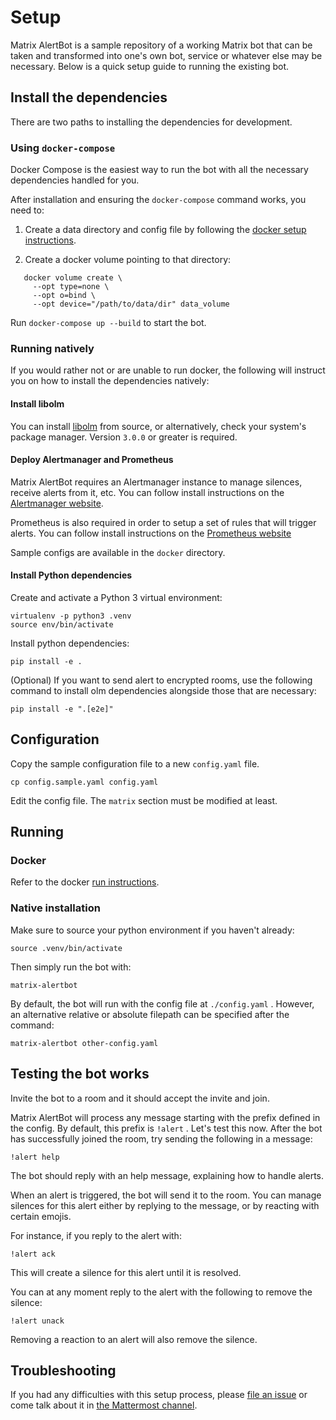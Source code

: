 # Setup

Matrix AlertBot is a sample repository of a working Matrix bot that can be taken
and transformed into one's own bot, service or whatever else may be necessary.
Below is a quick setup guide to running the existing bot.

## Install the dependencies

There are two paths to installing the dependencies for development.

### Using `docker-compose`

Docker Compose is the easiest way to run the bot with all the necessary dependencies handled for you.

After installation and ensuring the `docker-compose` command works, you need to:

1. Create a data directory and config file by following the
   [docker setup instructions](docker/README.md#setup).

2. Create a docker volume pointing to that directory:

   

```
   docker volume create \
     --opt type=none \
     --opt o=bind \
     --opt device="/path/to/data/dir" data_volume
   ```

Run `docker-compose up --build` to start the bot.

### Running natively

If you would rather not or are unable to run docker, the following will
instruct you on how to install the dependencies natively:

#### Install libolm

You can install [libolm](https://gitlab.matrix.org/matrix-org/olm) from source, 
or alternatively, check your system's package manager. Version `3.0.0` or
greater is required.

#### Deploy Alertmanager and Prometheus

Matrix AlertBot requires an Alertmanager instance to manage silences, receive alerts from it, etc. You can follow install instructions on the [Alertmanager website](https://prometheus.io/docs/alerting/latest/alertmanager).

Prometheus is also required in order to setup a set of rules that will trigger alerts. You can follow install instructions on the [Prometheus website](https://prometheus.io/docs/prometheus/latest/getting_started/)

Sample configs are available in the `docker` directory.

#### Install Python dependencies

Create and activate a Python 3 virtual environment:

```
virtualenv -p python3 .venv
source env/bin/activate
```

Install python dependencies:

```
pip install -e .
```

(Optional) If you want to send alert to encrypted rooms, use the following
command to install olm dependencies alongside those that are necessary:

```
pip install -e ".[e2e]"
```

## Configuration

Copy the sample configuration file to a new `config.yaml` file.

```
cp config.sample.yaml config.yaml
```

Edit the config file. The `matrix` section must be modified at least.

## Running

### Docker

Refer to the docker [run instructions](docker/README.md#running).

### Native installation

Make sure to source your python environment if you haven't already:

```
source .venv/bin/activate
```

Then simply run the bot with:

```
matrix-alertbot
```

By default, the bot will run with the config file at `./config.yaml` . However, an
alternative relative or absolute filepath can be specified after the command:

```
matrix-alertbot other-config.yaml
```

## Testing the bot works

Invite the bot to a room and it should accept the invite and join.

Matrix AlertBot will process any message starting with the prefix defined in the config. By default, this prefix is `!alert` . Let's test this now.
After the bot has successfully joined the room, try sending the following
in a message:

```
!alert help
```

The bot should reply with an help message, explaining how to handle alerts.

When an alert is triggered, the bot will send it to the room.
You can manage silences for this alert either by replying to the message, 
or by reacting with certain emojis.

For instance, if you reply to the alert with:

```
!alert ack
```

This will create a silence for this alert until it is resolved.

You can at any moment reply to the alert with the following to remove the 
silence:

```
!alert unack
```

Removing a reaction to an alert will also remove the silence.

## Troubleshooting

If you had any difficulties with this setup process, please [file an
issue](https://gitlab.domainepublic.net/Neutrinet/matrix-alertbot/-/issues) or come talk
about it in [the Mattermost channel](https://chat.neutrinet.be/neutrinet/channels/hub-dev).
